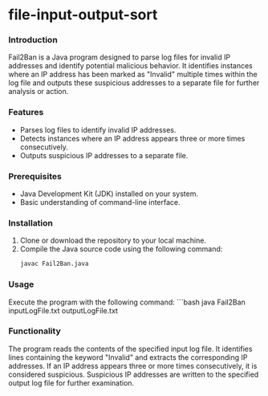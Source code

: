 # file-input-output-sort
### Introduction
Fail2Ban is a Java program designed to parse log files for invalid IP addresses and identify potential malicious behavior. It identifies instances where an IP address has been marked as "Invalid" multiple times within the log file and outputs these suspicious addresses to a separate file for further analysis or action.

### Features
- Parses log files to identify invalid IP addresses.
- Detects instances where an IP address appears three or more times consecutively.
- Outputs suspicious IP addresses to a separate file.

### Prerequisites
- Java Development Kit (JDK) installed on your system.
- Basic understanding of command-line interface.

### Installation
1. Clone or download the repository to your local machine.
2. Compile the Java source code using the following command:
   ```bash
   javac Fail2Ban.java
### Usage
Execute the program with the following command:
      ```bash
      java Fail2Ban inputLogFile.txt outputLogFile.txt
### Functionality
The program reads the contents of the specified input log file.
It identifies lines containing the keyword "Invalid" and extracts the corresponding IP addresses.
If an IP address appears three or more times consecutively, it is considered suspicious.
Suspicious IP addresses are written to the specified output log file for further examination.
